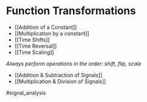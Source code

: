 # Function Transformations
- [[Addition of a Constant]]
- [[Multiplication by a constant]]
- [[Time Shifts]]
- [[Time Reversal]]
- [[Time Scaling]]

*Always perform operations in the order: shift, flip, scale*

- [[Addition & Subtraction of Signals]]
- [[Multiplication & Division of Signals]]

#signal_analysis 